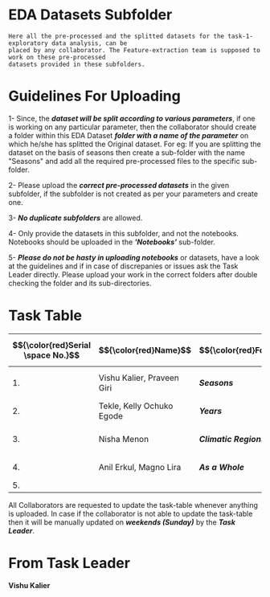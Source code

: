 

# EDA Datasets Subfolder
    Here all the pre-processed and the splitted datasets for the task-1-exploratory data analysis, can be
    placed by any collaborator. The Feature-extraction team is supposed to work on these pre-processed 
    datasets provided in these subfolders.


# Guidelines For Uploading
1- Since, the <b><i>dataset will be split according to various parameters</i></b>, if one is working on any particular parameter, then the collaborator should create a folder within this EDA Dataset <b><i>folder with a name of the parameter</i></b> on which he/she has splitted the Original dataset. For eg: If you are splitting the dataset on the basis of seasons then create a sub-folder with the name "Seasons" and add all the required pre-processed files to the specific sub-folder.

2- Please upload the <b><i>correct pre-processed datasets</i></b> in the given subfolder, if the subfolder is not created as per your parameters and create one.

3- <b><i>No duplicate subfolders</i></b> are allowed.

4- Only provide the datasets in this subfolder, and not the notebooks. Notebooks should be uploaded in the <b><i>'Notebooks'</i></b> sub-folder.

5-  <b><i>Please do not be hasty in uploading notebooks</i></b> or datasets, have a look at the guidelines and if in case of discrepanies or issues ask the Task Leader directly.
Please upload your work in the correct folders after double checking the folder and its sub-directories.

# Task Table

| $${\color{red}Serial \space No.}$$ | $${\color{red}Name}$$ | $${\color{red}Folder}$$ | $${\color{red}Description}$$ | $${\color{red}Work \space Status}$$ |
|-|-|-|-|-|
| 1. | Vishu Kalier, Praveen Giri | <b><i>Seasons</i><b> | Uploading the splitted datasets on the basis of Season | <b><i>In Progress</i></b> |
| 2. | Tekle, Kelly Ochuko Egode | <b><i>Years</i></b> | Uploading the splitted datasets on the basis of Years | <b><i>In Progress</i></b> |
| 3. | Nisha Menon | <b><i>Climatic Regions</i></b> | Uploading the splitted datasets on the basis of Regions | <b><i>In Progress</i></b> |
| 4. | Anil Erkul, Magno Lira | <b><i>As a Whole</i></b> | Uploading the dataset as per their intuitions | <b><i>In Progress</i></b> |
| 5. | | | | |


All Collaborators are requested to update the task-table whenever anything is uploaded. In case if the collaborator is not able to update the task-table then it will be
manually updated on <b><i>weekends (Sunday)</i></b> by the <b><i>Task Leader</i></b>.


# From Task Leader
  <b> Vishu Kalier </b>
